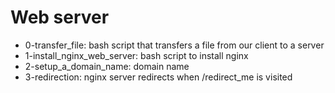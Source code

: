 # Web server
* 0-transfer_file: bash script that transfers a file from our client to a server
* 1-install_nginx_web_server: bash script to install nginx
* 2-setup_a_domain_name: domain name
* 3-redirection: nginx server redirects when /redirect_me is visited
